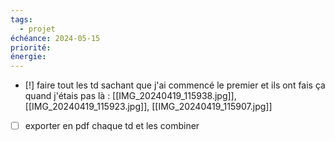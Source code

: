 ```yaml
---
tags:
  - projet
échéance: 2024-05-15
priorité:
énergie:
---
```

- [!] faire tout les td sachant que j'ai commencé le premier et ils ont fais ça quand j'étais pas là : [[IMG_20240419_115938.jpg]], [[IMG_20240419_115923.jpg]], [[IMG_20240419_115907.jpg]]
- [ ] exporter en pdf chaque td et les combiner